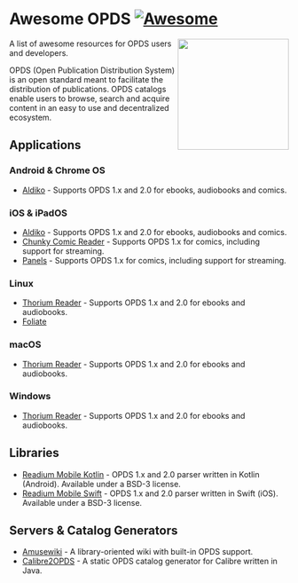 # Awesome OPDS [![Awesome](https://awesome.re/badge-flat.svg)](https://awesome.re)


[<img src="https://opds.io/img/logo.png" align="right" width="200">](http://opds.io/)

A list of awesome resources for OPDS users and developers.

OPDS (Open Publication Distribution System) is an open standard meant to facilitate the distribution of publications. OPDS catalogs enable users to browse, search and acquire content in an easy to use and decentralized ecosystem.

## Applications

### Android & Chrome OS

* [Aldiko](https://play.google.com/apps/testing/com.aldiko.android) - Supports OPDS 1.x and 2.0 for ebooks, audiobooks and comics.

### iOS & iPadOS

* [Aldiko](https://testflight.apple.com/join/2aHDilzl) - Supports OPDS 1.x and 2.0 for ebooks, audiobooks and comics.
* [Chunky Comic Reader](http://chunkyreader.com/) - Supports OPDS 1.x for comics, including support for streaming.
* [Panels](https://panels.app/) - Supports OPDS 1.x for comics, including support for streaming.

### Linux

* [Thorium Reader](https://www.edrlab.org/software/thorium-reader/) - Supports OPDS 1.x and 2.0 for ebooks and audiobooks.
* [Foliate](https://johnfactotum.github.io/foliate/)

### macOS

* [Thorium Reader](https://www.edrlab.org/software/thorium-reader/) - Supports OPDS 1.x and 2.0 for ebooks and audiobooks.

### Windows

* [Thorium Reader](https://www.edrlab.org/software/thorium-reader/) - Supports OPDS 1.x and 2.0 for ebooks and audiobooks.

## Libraries

* [Readium Mobile Kotlin](https://github.com/readium/r2-opds-kotlin) - OPDS 1.x and 2.0 parser written in Kotlin (Android). Available under a BSD-3 license.
* [Readium Mobile Swift](https://github.com/readium/r2-opds-swift) - OPDS 1.x and 2.0 parser written in Swift (iOS). Available under a BSD-3 license.

## Servers & Catalog Generators

* [Amusewiki](https://amusewiki.org/) - A library-oriented wiki with built-in OPDS support.
* [Calibre2OPDS](https://wiki.mobileread.com/wiki/Calibre2opds) - A static OPDS catalog generator for Calibre written in Java.

